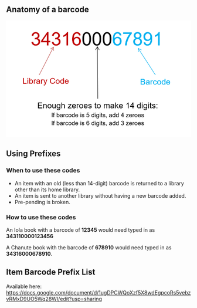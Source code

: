 ## Anatomy of a barcode
![barcode breakdown](assets/prefixes.PNG)
## Using Prefixes

### When to use these codes
- An item with an old (less than 14-digit) barcode is returned to a library other than its home library.
- An item is sent to another library without having a new barcode added.
- Pre-pending is broken.

### How to use these codes
An Iola book with a barcode of **12345** would need typed in as **343110000123456**

A Chanute book with the barcode of **678910** would need typed in as **34316000678910**.

## Item Barcode Prefix List
Available here: https://docs.google.com/document/d/1ugDPCWQoXzf5X8wdEgpcoRs5vebzvRMxD9UO5Wq28WI/edit?usp=sharing
